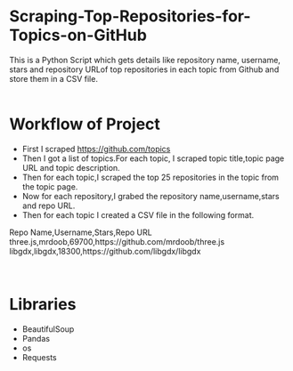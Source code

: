 # Scraping-Top-Repositories-for-Topics-on-GitHub
This is a Python Script which gets details like repository name, username, stars and repository URLof top repositories in each topic from Github and store them in a CSV file.<br><br>

# Workflow of Project
<ul>
<li>First I scraped <a href="https://github.com/topics">https://github.com/topics</a></li>
<li>Then I got a list of topics.For each topic, I scraped topic title,topic page URL and topic description.</li>
<li>Then for each topic,I scraped the top 25 repositories in the topic from the topic page.</li>
<li>Now for each repository,I grabed the repository name,username,stars and repo URL.</li>
<li>Then for each topic I created a CSV file in the following format.</li>
</ul>
<p>Repo Name,Username,Stars,Repo URL<br>
three.js,mrdoob,69700,https://github.com/mrdoob/three.js<br>
libgdx,libgdx,18300,https://github.com/libgdx/libgdx</p><br>

# Libraries
<ul>
<li>BeautifulSoup</li>
<li>Pandas</li>
<li>os</li>
<li>Requests</li>
</ul><br>

